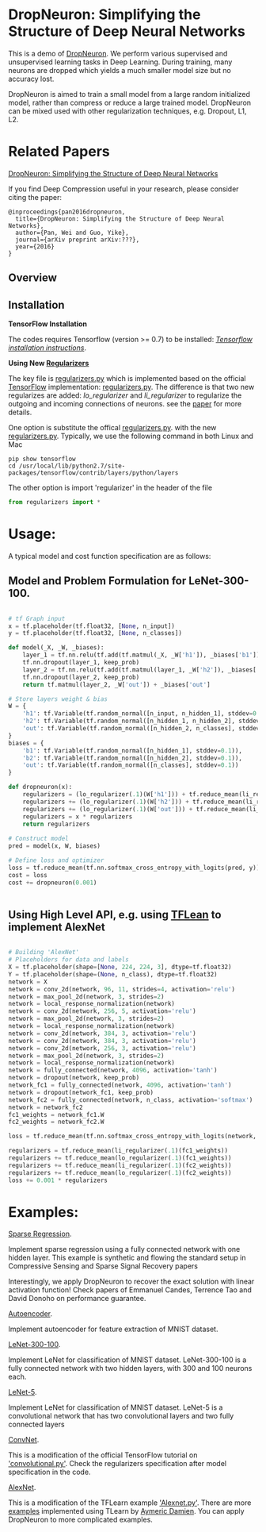 # DropNeuron: Simplifying the Structure of Deep Neural Networks

This is a demo of [DropNeuron](http://arxiv.org/pdf/???.pdf). 
We perform various supervised and unsupervised learning tasks in Deep Learning. 
During training, many neurons are dropped which yields a much smaller model size but 
no accuracy lost.

DropNeuron is aimed to train a small model from a large random initialized model, rather than 
compress or reduce a large trained model. DropNeuron can be mixed used with other 
regularization techniques, e.g. Dropout, L1, L2.


# Related Papers
[DropNeuron: Simplifying the Structure of Deep Neural Networks](http://arxiv.org/pdf/???.pdf)


If you find Deep Compression useful in your research, please consider citing the paper:

	@inproceedings{pan2016dropneuron,
	  title={DropNeuron: Simplifying the Structure of Deep Neural Networks},
	  author={Pan, Wei and Guo, Yike},
      journal={arXiv preprint arXiv:???},
      year={2016}
	}
	



## Overview


## Installation

**TensorFlow Installation**

The codes requires Tensorflow (version >= 0.7) to be installed: 
*[Tensorflow installation instructions](https://github.com/tensorflow/tensorflow/blob/master/tensorflow/g3doc/get_started/os_setup.md)*.


**Using New [Regularizers](regularizers.py)**

The key file is [regularizers.py](regularizers.py) which is implemented based on the official [TensorFlow](https://github.com/tensorflow/tensorflow/) implementation: 
[regularizers.py](https://github.com/tensorflow/tensorflow/blob/master/tensorflow/contrib/layers/python/layers/regularizers.py).
The difference is that two new regularizes are added: *lo_regularizer* and *li_regularizer* to 
regularize the outgoing and incoming connections of neurons.
see the [paper]((http://arxiv.org/pdf/???.pdf)) for more details.  


One option is substitute the offical [regularizers.py](https://github.com/tensorflow/tensorflow/blob/master/tensorflow/contrib/layers/python/layers/regularizers.py). 
with the new [regularizers.py](regularizers.py). Typically, we use the following command in both Linux and Mac

    pip show tensorflow
    cd /usr/local/lib/python2.7/site-packages/tensorflow/contrib/layers/python/layers


The other option is import 'regularizer' in the header of the file
```python
from regularizers import *
```


# Usage:

A typical model and cost function specification are as follows:

## Model and Problem Formulation for LeNet-300-100.

```python

# tf Graph input
x = tf.placeholder(tf.float32, [None, n_input])
y = tf.placeholder(tf.float32, [None, n_classes])

def model(_X, _W, _biases):
    layer_1 = tf.nn.relu(tf.add(tf.matmul(_X, _W['h1']), _biases['b1'])) #Hidden layer with RELU activation
    tf.nn.dropout(layer_1, keep_prob)
    layer_2 = tf.nn.relu(tf.add(tf.matmul(layer_1, _W['h2']), _biases['b2'])) #Hidden layer with RELU activation
    tf.nn.dropout(layer_2, keep_prob)
    return tf.matmul(layer_2, _W['out']) + _biases['out']

# Store layers weight & bias
W = {
    'h1': tf.Variable(tf.random_normal([n_input, n_hidden_1], stddev=0.1)),
    'h2': tf.Variable(tf.random_normal([n_hidden_1, n_hidden_2], stddev=0.1)),
    'out': tf.Variable(tf.random_normal([n_hidden_2, n_classes], stddev=0.1))
}
biases = {
    'b1': tf.Variable(tf.random_normal([n_hidden_1], stddev=0.1)),
    'b2': tf.Variable(tf.random_normal([n_hidden_2], stddev=0.1)),
    'out': tf.Variable(tf.random_normal([n_classes], stddev=0.1))
}

def dropneuron(x):
    regularizers = (lo_regularizer(.1)(W['h1'])) + tf.reduce_mean(li_regularizer(.1)(W['h1']))
    regularizers += (lo_regularizer(.1)(W['h2'])) + tf.reduce_mean(li_regularizer(.1)(W['h2']))
    regularizers += (lo_regularizer(.1)(W['out'])) + tf.reduce_mean(li_regularizer(.1)(W['out']))
    regularizers = x * regularizers
    return regularizers
    
# Construct model
pred = model(x, W, biases)

# Define loss and optimizer
loss = tf.reduce_mean(tf.nn.softmax_cross_entropy_with_logits(pred, y))  # Softmax loss
cost = loss
cost += dropneuron(0.001)
    
```


## Using High Level API, e.g. using [TFLean](http://tflearn.org) to implement AlexNet   

```python

# Building 'AlexNet'
# Placeholders for data and labels
X = tf.placeholder(shape=[None, 224, 224, 3], dtype=tf.float32)
Y = tf.placeholder(shape=(None, n_class), dtype=tf.float32)
network = X
network = conv_2d(network, 96, 11, strides=4, activation='relu')
network = max_pool_2d(network, 3, strides=2)
network = local_response_normalization(network)
network = conv_2d(network, 256, 5, activation='relu')
network = max_pool_2d(network, 3, strides=2)
network = local_response_normalization(network)
network = conv_2d(network, 384, 3, activation='relu')
network = conv_2d(network, 384, 3, activation='relu')
network = conv_2d(network, 256, 3, activation='relu')
network = max_pool_2d(network, 3, strides=2)
network = local_response_normalization(network)
network = fully_connected(network, 4096, activation='tanh')
network = dropout(network, keep_prob)
network_fc1 = fully_connected(network, 4096, activation='tanh')
network = dropout(network_fc1, keep_prob)
network_fc2 = fully_connected(network, n_class, activation='softmax')
network = network_fc2
fc1_weights = network_fc1.W
fc2_weights = network_fc2.W

loss = tf.reduce_mean(tf.nn.softmax_cross_entropy_with_logits(network, Y))

regularizers = tf.reduce_mean(li_regularizer(.1)(fc1_weights))
regularizers += tf.reduce_mean(lo_regularizer(.1)(fc1_weights))
regularizers += tf.reduce_mean(li_regularizer(.1)(fc2_weights))
regularizers += tf.reduce_mean(lo_regularizer(.1)(fc2_weights))
loss += 0.001 * regularizers

```
 
   
# Examples:

[Sparse Regression](regression.py). 

Implement sparse regression using a fully connected network with one hidden layer. 
This example is synthetic and flowing the standard setup in Compressive Sensing and Sparse Signal Recovery papers 

Interestingly, we apply DropNeuron to recover the exact solution with linear activation function! 
Check papers of Emmanuel Candes, Terrence Tao and David Donoho on performance guarantee.

[Autoencoder](autoencoder.py). 

Implement autoencoder for feature extraction of MNIST dataset.

[LeNet-300-100](lenet-300-100.py). 

Implement LeNet for classification of MNIST dataset. 
LeNet-300-100 is a fully connected network with two hidden layers, with 300 and 100 neurons each.

[LeNet-5](lenet-5.py). 

Implement LeNet for classification of MNIST dataset. 
LeNet-5 is a convolutional network that has two convolutional layers and two fully connected layers

[ConvNet](convnet.py). 

This is a modification of the official TensorFlow tutorial 
on ['convolutional.py'](https://github.com/tensorflow/tensorflow/blob/master/tensorflow/models/image/mnist/convolutional.py
). Check the regularizers specification after model specification in the code.

[AlexNet](alexnet.py). 

This is a modification of the TFLearn example ['Alexnet.py'](https://github.com/tflearn/tflearn/blob/master/examples/images/alexnet.py).
There are more [examples](https://github.com/tflearn/tflearn/tree/master/examples) 
implemented using TLearn by [Aymeric Damien](https://github.com/aymericdamien}).
You can apply DropNeuron to more complicated examples. 


